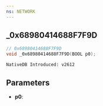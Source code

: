 ```yaml
---
ns: NETWORK 
---
```


## _0x68980414688F7F9D

```c
// 0x68980414688F7F9D 
void _0x68980414688F7F9D(BOOL p0);
```

```
NativeDB Introduced: v2612
```

## Parameters
* **p0**:
